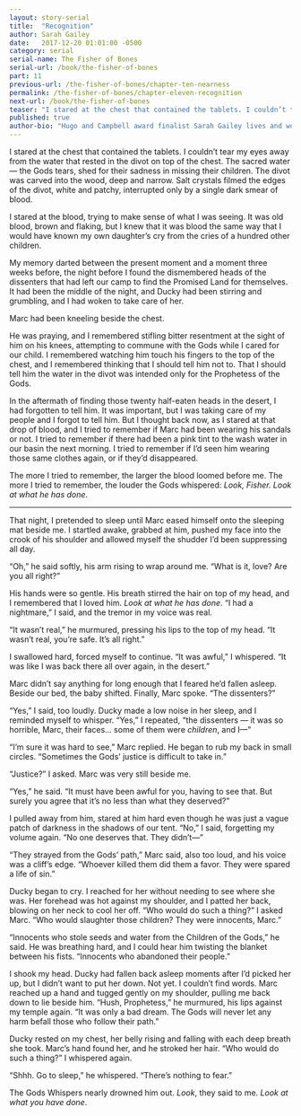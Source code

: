 ```yaml
---
layout: story-serial
title:  "Recognition"
author: Sarah Gailey
date:   2017-12-20 01:01:00 -0500
category: serial
serial-name: The Fisher of Bones
serial-url: /book/the-fisher-of-bones
part: 11
previous-url: /the-fisher-of-bones/chapter-ten-nearness
permalink: /the-fisher-of-bones/chapter-eleven-recognition
next-url: /book/the-fisher-of-bones
teaser: "I stared at the chest that contained the tablets. I couldn’t tear my eyes away from the water that rested in the divot on top of the chest."
published: true
author-bio: "Hugo and Campbell award finalist Sarah Gailey lives and works in beautiful Oakland, California. Her nonfiction has been published by _Mashable_ and the _Boston Globe_, and her fiction has been published internationally. She is a regular contributor for _Tor.com_ and _Barnes & Noble_. You can find links to her work at [www.sarahgailey.com](http://www.sarahgailey.com). She tweets [@gaileyfrey](http://twitter.com/gaileyfrey)."
---
```


I stared at the chest that contained the tablets. I couldn’t tear my eyes away from the water that rested in the divot on top of the chest. The sacred water — the Gods tears, shed for their sadness in missing their children. The divot was carved into the wood, deep and narrow. Salt crystals filmed the edges of the divot, white and patchy, interrupted only by a single dark smear of blood.

I stared at the blood, trying to make sense of what I was seeing. It was old blood, brown and flaking, but I knew that it was blood the same way that I would have known my own daughter’s cry from the cries of a hundred other children.

My memory darted between the present moment and a moment three weeks before, the night before I found the dismembered heads of the dissenters that had left our camp to find the Promised Land for themselves. It had been the middle of the night, and Ducky had been stirring and grumbling, and I had woken to take care of her.

Marc had been kneeling beside the chest.

He was praying, and I remembered stifling bitter resentment at the sight of him on his knees, attempting to commune with the Gods while I cared for our child. I remembered watching him touch his fingers to the top of the chest, and I remembered thinking that I should tell him not to. That I should tell him the water in the divot was intended only for the Prophetess of the Gods.

In the aftermath of finding those twenty half-eaten heads in the desert, I had forgotten to tell him. It was important, but I was taking care of my people and I forgot to tell him. But I thought back now, as I stared at that drop of blood, and I tried to remember if Marc had been wearing his sandals or not. I tried to remember if there had been a pink tint to the wash water in our basin the next morning. I tried to remember if I’d seen him wearing those same clothes again, or if they’d disappeared.

The more I tried to remember, the larger the blood loomed before me. The more I tried to remember, the louder the Gods whispered: *Look, Fisher. Look at what he has done*.

----

That night, I pretended to sleep until Marc eased himself onto the sleeping mat beside me. I startled awake, grabbed at him, pushed my face into the crook of his shoulder and allowed myself the shudder I’d been suppressing all day.

“Oh,” he said softly, his arm rising to wrap around me. “What is it, love? Are you all right?”

His hands were so gentle. His breath stirred the hair on top of my head, and I remembered that I loved him. *Look at what he has done*. “I had a nightmare,” I said, and the tremor in my voice was real.

“It wasn’t real,” he murmured, pressing his lips to the top of my head. “It wasn’t real, you’re safe. It’s all right.”

I swallowed hard, forced myself to continue. “It was awful,” I whispered. “It was like I was back there all over again, in the desert.”

Marc didn’t say anything for long enough that I feared he’d fallen asleep. Beside our bed, the baby shifted. Finally, Marc spoke. “The dissenters?”

“Yes,” I said, too loudly. Ducky made a low noise in her sleep, and I reminded myself to whisper. “Yes,” I repeated, “the dissenters — it was so horrible, Marc, their faces… some of them were *children*, and I—”

“I’m sure it was hard to see,” Marc replied. He began to rub my back in small circles. “Sometimes the Gods’ justice is difficult to take in.”

“Justice?” I asked. Marc was very still beside me.

“Yes,” he said. “It must have been awful for you, having to see that. But surely you agree that it’s no less than what they deserved?”

I pulled away from him, stared at him hard even though he was just a vague patch of darkness in the shadows of our tent. “No,” I said, forgetting my volume again. “No one deserves that. They didn’t—”

“They strayed from the Gods’ path,” Marc said, also too loud, and his voice was a cliff’s edge. “Whoever killed them did them a favor. They were spared a life of sin.”

Ducky began to cry. I reached for her without needing to see where she was. Her forehead was hot against my shoulder, and I patted her back, blowing on her neck to cool her off. “Who would do such a thing?” I asked Marc. “Who would slaughter those children? They were innocents, Marc.”

“Innocents who stole seeds and water from the Children of the Gods,” he said. He was breathing hard, and I could hear him twisting the blanket between his fists. “Innocents who abandoned their people.”

I shook my head. Ducky had fallen back asleep moments after I’d picked her up, but I didn’t want to put her down. Not yet. I couldn’t find words. Marc reached up a hand and tugged gently on my shoulder, pulling me back down to lie beside him. “Hush, Prophetess,” he murmured, his lips against my temple again. “It was only a bad dream. The Gods will never let any harm befall those who follow their path.”

Ducky rested on my chest, her belly rising and falling with each deep breath she took. Marc’s hand found her, and he stroked her hair. “Who would do such a thing?” I whispered again.

“Shhh. Go to sleep,” he whispered. “There’s nothing to fear.”

The Gods Whispers nearly drowned him out. *Look*, they said to me. *Look at what you have done*.
